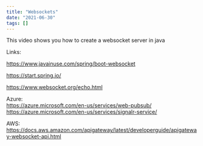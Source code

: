 ```yaml
---
title: "Websockets"
date: "2021-06-30"
tags: []
---
```


This video shows you how to create a websocket server in java

Links:

<https://www.javainuse.com/spring/boot-websocket>

<https://start.spring.io/>

<https://www.websocket.org/echo.html>

Azure:  
<https://azure.microsoft.com/en-us/services/web-pubsub/>  
<https://azure.microsoft.com/en-us/services/signalr-service/>  

AWS:  
<https://docs.aws.amazon.com/apigateway/latest/developerguide/apigateway-websocket-api.html>

